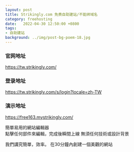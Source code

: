 ```yaml
---
layout: post
title: Strikingly.com 免费自助建站/不能绑域名
category: freehosting
date:   2022-04-30 12:50:00 +0800
tags:
- 自助建站
background: ../img/post-bg-poem-18.jpg
---
```



### 官网地址
https://tw.strikingly.com/

### 登录地址
https://tw.strikingly.com/s/login?locale=zh-TW

### 演示地址
https://free163.mystrikingly.com/

簡單易用的網站編輯器<br>
點擊任何部件來編輯，完成後瞬間上線 無須任何技術或設計背景

我們講究簡單，效率。 在30分鐘內創建一個美觀的網站